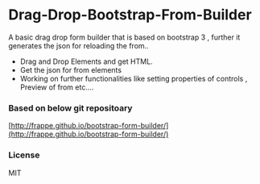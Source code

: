 # Drag-Drop-Bootstrap-From-Builder
A basic drag drop form builder that is based on bootstrap 3 , further it generates the json for reloading the from..

- Drag and Drop Elements and get HTML.
- Get the json for from elements
- Working on further functionalities like setting properties of controls , Preview of from etc....

### Based on below git repositoary 

[http://frappe.github.io/bootstrap-form-builder/](http://frappe.github.io/bootstrap-form-builder/)

### License

MIT

